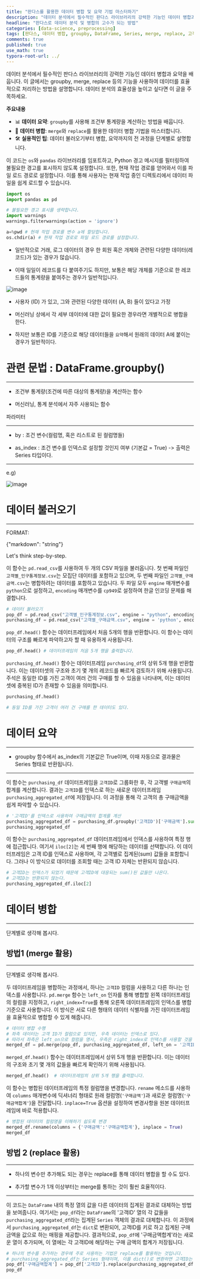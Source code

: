 ```yaml
---
title: "판다스를 활용한 데이터 병합 및 요약 기법 마스터하기"
description: "데이터 분석에서 필수적인 판다스 라이브러리의 강력한 기능인 데이터 병합과 요약을 배웁니다. 이 글에서는 groupby, merge, replace 등의 기능을 사용하여 데이터를 효율적으로 처리하는 방법을 설명합니다. 데이터 분석의 효율성을 높이고 싶다면 이 글을 주목하세요."
headline: "판다스로 데이터 분석 및 병합의 고수가 되는 방법"
categories: [data-science, preprocessing]
tags: [판다스, 데이터 병합, groupby, DataFrame, Series, merge, replace, 고객ID, 구매금액, 인덱스, CSV 파일, 인코딩, 머신러닝, 통계량, 조건부 통계량]
comments: true
published: true
use_math: true
typora-root-url: ../
---
```


<head>
  <style>
    table.dataframe {
      white-space: normal;
      width: 100%;
      height: 240px;
      display: block;
      overflow: auto;
      font-family: Arial, sans-serif;
      font-size: 0.9rem;
      line-height: 20px;
      text-align: center;
      border: 0px !important;
    }

    table.dataframe th {
      text-align: center;
      font-weight: bold;
      padding: 8px;
    }

    table.dataframe td {
      text-align: center;
      padding: 8px;
    }

    table.dataframe tr:hover {
      background: #b8d1f3; 
    }

    .output_prompt {
      overflow: auto;
      font-size: 0.9rem;
      line-height: 1.45;
      border-radius: 0.3rem;
      -webkit-overflow-scrolling: touch;
      padding: 0.8rem;
      margin-top: 0;
      margin-bottom: 15px;
      font: 1rem Consolas, "Liberation Mono", Menlo, Courier, monospace;
      color: $code-text-color;
      border: solid 1px $border-color;
      border-radius: 0.3rem;
      word-break: normal;
      white-space: pre;
    }

  .dataframe tbody tr th:only-of-type {
      vertical-align: middle;
  }

  .dataframe tbody tr th {
      vertical-align: top;
  }

  .dataframe thead th {
      text-align: center !important;
      padding: 8px;
  }

  .page__content p {
      margin: 0 0 1.3rem !important;
  }

  .page__content li > p {
      margin: 0 0 0.6rem !important;
  }

  .page__content p > strong {
    font-size: 1.0rem !important;
  }

  </style>
</head>



데이터 분석에서 필수적인 판다스 라이브러리의 강력한 기능인 데이터 병합과 요약을 배웁니다. 이 글에서는 groupby, merge, replace 등의 기능을 사용하여 데이터를 효율적으로 처리하는 방법을 설명합니다. 데이터 분석의 효율성을 높이고 싶다면 이 글을 주목하세요.


**주요내용**
- 📊 **데이터 요약**: `groupby`를 사용해 조건부 통계량을 계산하는 방법을 배웁니다.
- 🔄 **데이터 병합**: `merge`와 `replace`를 활용한 데이터 병합 기법을 마스터합니다.
- 🛠 **실용적인 팁**: 데이터 불러오기부터 병합, 요약까지의 전 과정을 단계별로 설명합니다.

이 코드는 `os`와 `pandas` 라이브러리를 임포트하고, Python 경고 메시지를 필터링하여 불필요한 경고를 표시하지 않도록 설정합니다. 또한, 현재 작업 경로를 얻어와서 이를 파일 로드 경로로 설정합니다. 이를 통해 사용자는 현재 작업 중인 디렉토리에서 데이터 파일을 쉽게 로드할 수 있습니다.



```python
import os
import pandas as pd

# 불필요한 경고 표시를 생략합니다.
import warnings
warnings.filterwarnings(action = 'ignore')

a=%pwd # 현재 작업 경로를 변수 a에 할당합니다.
os.chdir(a) # 현재 작업 경로로 파일 로드 경로를 설정합니다.
```

- 일반적으로 거래, 로그 데이터의 경우 한 회원 혹은 개체와 관련된 다양한 데이터(레코드)가 있는 경우가 많습니다.

- 이때 일일이 레코드를 다 붙여주기도 하지만, 보통은 해당 개체를 기준으로 한 레코드들의 통계량을 붙여주는 경우가 일반적입니다.



![image](https://user-images.githubusercontent.com/74717033/134630064-5e3a6efb-2da3-4227-bc26-46a5b1ab443d.png)


- 사용자 (ID) 가 있고, 그와 관련된 다양한 데이터 (A, B) 들이 있다고 가정

- 머신러닝 상에서 각 세부 데이터에 대한 값이 필요한 경우라면 개별적으로 병합을 한다.

- 하지만 보통은 ID를 기준으로 해당 데이터들을 `요약`해서 원래의 데이터 A에 붙이는 경우가 일반적이다.


# 관련 문법 : DataFrame.groupby()

---

- 조건부 통계량(조건에 따른 대상의 통계량)을 계산하는 함수

- 머신러닝, 통계 분석에서 자주 사용되는 함수



파라미터

---

- by : 조건 변수(컬럼명, 혹은 리스트로 된 컬럼명들)

- as_index : 조건 변수를 인덱스로 설정할 것인지 여부 (기본값 = True) -> 출력은 Series 타입이다.

---

e.g)

![image](https://user-images.githubusercontent.com/74717033/134630084-8a1451df-7236-461a-9cc3-48c09a47b6c5.png)


# 데이터 불러오기

---

FORMAT:

{"markdown": "string"}



Let's think step-by-step.


이 함수는 `pd.read_csv`를 사용하여 두 개의 CSV 파일을 불러옵니다. 첫 번째 파일인 `고객별_인구통계정보.csv`는 모집단 데이터를 포함하고 있으며, 두 번째 파일인 `고객별_구매금액.csv`는 병합하려는 데이터를 포함하고 있습니다. 두 파일 모두 `engine` 매개변수를 `python`으로 설정하고, `encoding` 매개변수를 `cp949`로 설정하여 한글 인코딩 문제를 해결합니다.



```python
# 데이터 불러오기
pop_df = pd.read_csv("고객별_인구통계정보.csv", engine = "python", encoding='cp949') # 모집단 데이터
purchasing_df = pd.read_csv("고객별_구매금액.csv", engine = 'python', encoding='cp949') # 병합하려는 데이터
```

``pop_df.head()`` 함수는 데이터프레임에서 처음 5개의 행을 반환합니다. 이 함수는 데이터의 구조를 빠르게 파악하고자 할 때 유용하게 사용됩니다.



```python
pop_df.head() # 데이터프레임의 처음 5개 행을 출력합니다.
```

`purchasing_df.head()` 함수는 데이터프레임 `purchasing_df`의 상위 5개 행을 반환합니다. 이는 데이터셋의 구조와 초기 몇 개의 레코드를 빠르게 검토하기 위해 사용됩니다. 주석은 동일한 ID를 가진 고객이 여러 건의 구매를 할 수 있음을 나타내며, 이는 데이터셋에 중복된 ID가 존재할 수 있음을 의미합니다.



```python
purchasing_df.head()

# 동일 ID를 가진 고객이 여러 건 구매를 한 데이터도 있다.
```

# 데이터 요약

---

- groupby 함수에서 as_index의 기본값은 True이며, 이때 자동으로 결과물은 Series 형태로 반환됩니다.

---


이 함수는 `purchasing_df` 데이터프레임을 `고객ID`로 그룹화한 후, 각 고객별 `구매금액`의 합계를 계산합니다. 결과는 `고객ID`를 인덱스로 하는 새로운 데이터프레임 `purchasing_aggregated_df`에 저장됩니다. 이 과정을 통해 각 고객의 총 구매금액을 쉽게 파악할 수 있습니다.



```python
# '고객ID'를 인덱스로 사용하여 구매금액의 합계를 계산
purchasing_aggregated_df = purchasing_df.groupby('고객ID')['구매금액'].sum()
purchasing_aggregated_df
```

이 함수는 `purchasing_aggregated_df` 데이터프레임에서 인덱스를 사용하여 특정 행에 접근합니다. 여기서 `iloc[2]`는 세 번째 행에 해당하는 데이터를 선택합니다. 이 데이터프레임은 고객 ID를 인덱스로 사용하며, 각 고객별로 집계된(sum) 값들을 포함합니다. 그러나 이 방식으로 데이터를 조회할 때는 고객 ID 자체는 반환되지 않습니다.



```python
# 고객ID는 인덱스가 되었기 때문에 고객ID에 대응되는 sum()된 값들만 나온다.
# 고객ID는 반환되지 않는다.
purchasing_aggregated_df.iloc[2]
```

# 데이터 병합

---

단계별로 생각해 봅시다.


## 방법1 (merge 활용)

---

단계별로 생각해 봅시다.


두 데이터프레임을 병합하는 과정에서, 하나는 `고객ID` 컬럼을 사용하고 다른 하나는 인덱스를 사용합니다. `pd.merge` 함수는 `left_on` 인자를 통해 병합할 왼쪽 데이터프레임의 컬럼을 지정하고, `right_index=True`를 통해 오른쪽 데이터프레임의 인덱스를 병합 기준으로 사용합니다. 이 방식은 서로 다른 형태의 데이터 식별자를 가진 데이터프레임을 효율적으로 병합할 수 있게 해줍니다.



```python
# 데이터 병합 수행
# 좌측 데이터는 고객 ID가 컬럼으로 있지만, 우측 데이터는 인덱스로 있다.
# 따라서 좌측은 left_on으로 컬럼을 명시, 우측은 right_index로 인덱스를 사용할 것을 명시해서 merge한다.
merged_df = pd.merge(pop_df, purchasing_aggregated_df, left_on = '고객ID', right_index = True)
```

``merged_df.head()`` 함수는 데이터프레임에서 상위 5개 행을 반환합니다. 이는 데이터의 구조와 초기 몇 개의 값들을 빠르게 확인하기 위해 사용됩니다.



```python
merged_df.head()  # 데이터프레임의 상위 5개 행을 출력합니다.
```

이 함수는 병합된 데이터프레임의 특정 컬럼명을 변경합니다. `rename` 메소드를 사용하여 `columns` 매개변수에 딕셔너리 형태로 원래 컬럼명(`'구매금액'`)과 새로운 컬럼명(`'구매금액합계'`)을 전달합니다. `inplace=True` 옵션을 설정하여 변경사항을 원본 데이터프레임에 바로 적용합니다.



```python
# 병합된 데이터의 컬럼명을 이해하기 쉽도록 변경
merged_df.rename(columns = {'구매금액':'구매금액합계'}, inplace = True)
merged_df
```

## 방법 2 (replace 활용)

---

- 하나의 변수만 추가해도 되는 경우는 replace를 통해 데이터 병합을 할 수도 있다.

- 추가할 변수가 1개 이상부터는 merge를 통하는 것이 훨씬 효율적이다.

---


이 코드는 `DataFrame` 내의 특정 열의 값을 다른 데이터의 집계된 결과로 대체하는 방법을 보여줍니다. 여기서는 `pop_df`라는 `DataFrame`의 '고객ID' 열의 각 값들을 `purchasing_aggregated_df`라는 집계된 `Series` 객체의 결과로 대체합니다. 이 과정에서 `purchasing_aggregated_df`는 `dict`로 변환되어, 고객ID를 키로 하고 집계된 구매 금액을 값으로 하는 매핑을 제공합니다. 결과적으로, `pop_df`에 '구매금액합계'라는 새로운 열이 추가되며, 이 열에는 각 고객ID에 해당하는 구매 금액의 합계가 저장됩니다.



```python
# 하나의 변수를 추가하는 경우에 주로 사용하는 기법은 replace를 활용하는 것입니다.
# purchasing_aggregated_df는 Series 형태이며, 이를 dict()로 변환하면 고객ID는 key, sum()된 값들은 value가 되어 replace 함수에 의해 대체됩니다.
pop_df['구매금액합계'] = pop_df['고객ID'].replace(purchasing_aggregated_df.to_dict())
pop_df
```
